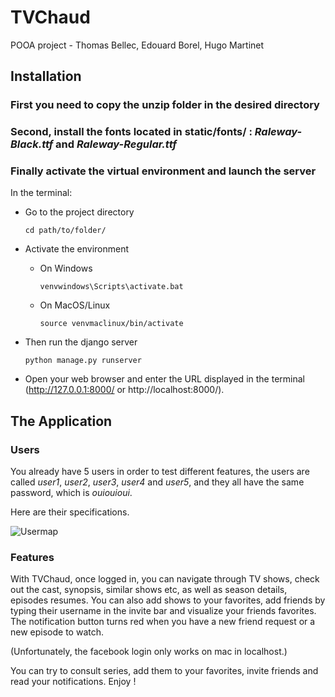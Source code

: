 # TVChaud

POOA project - Thomas Bellec, Edouard Borel, Hugo Martinet

## Installation

### First you need to copy the unzip folder in the desired directory

### Second, install the fonts located in __static/fonts/__ : *Raleway-Black.ttf* and *Raleway-Regular.ttf*

### Finally activate the virtual environment and launch the server
In the terminal:
* Go to the project directory
    ```
    cd path/to/folder/
    ```

* Activate the environment
    * On Windows
        ```
        venvwindows\Scripts\activate.bat
        ```
    * On MacOS/Linux
        ```
        source venvmaclinux/bin/activate
        ```
* Then run the django server
    ```
    python manage.py runserver
    ```

* Open your web browser and enter the URL displayed in the terminal (http://127.0.0.1:8000/ or http://localhost:8000/).


## The Application

### Users

You already have 5 users in order to test different features, the users are called *user1*, *user2*, *user3*, *user4* and *user5*, and they all have the same password, which is *ouiouioui*.

Here are their specifications.

![Usermap](usermap.png)

### Features

With TVChaud, once logged in, you can navigate through TV shows, check out the cast, synopsis, similar shows etc, as well as season details, episodes resumes. You can also add shows to your favorites, add friends by typing their username in the invite bar and visualize your friends favorites. The notification button turns red when you have a new friend request or a new episode to watch.

(Unfortunately, the facebook login only works on mac in localhost.)

You can try to consult series, add them to your favorites, invite friends and read your notifications. Enjoy !
